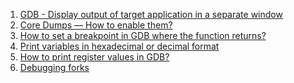  1. [GDB - Display output of target application in a separate window][1]
 2. [Core Dumps — How to enable them?][2]
 3. [How to set a breakpoint in GDB where the function returns?][3]
 4. [Print variables in hexadecimal or decimal format][4]
 5. [How to print register values in GDB?][5]
 6. [Debugging forks][6]
 
[1]: https://stackoverflow.com/questions/8963208/gdb-display-output-of-target-application-in-a-separate-window
[2]: https://medium.com/@sourabhedake/core-dumps-how-to-enable-them-73856a437711
[3]: https://stackoverflow.com/questions/3649468/how-to-set-a-breakpoint-in-gdb-where-the-function-returns
[4]: https://stackoverflow.com/questions/9671820/print-variables-in-hexadecimal-or-decimal-format
[5]: https://stackoverflow.com/questions/5429137/how-to-print-register-values-in-gdb
[6]: https://sourceware.org/gdb/onlinedocs/gdb/Forks.html#:~:text=By%20default%2C%20when%20a%20program,set%20follow%2Dfork%2Dmode%20.&text=Set%20the%20debugger%20response%20to%20a%20program%20call%20of%20fork%20or%20vfork%20.
